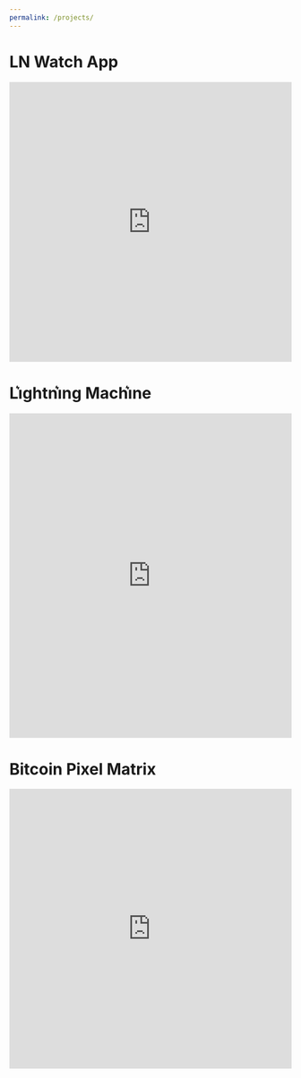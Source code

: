 ```yaml
---
permalink: /projects/
---
```


# LN Watch App
<iframe border="0" frameborder="0" height="500" width="100%" src="https://twitframe.com/show?url=https://twitter.com/CandleHater/status/1202283604237307910"></iframe>


# Li͛ghtni͛ng Machi͛ne
<iframe border="0" frameborder="0" height="580" width="100%" src="https://twitframe.com/show?url=https://twitter.com/CandleHater/status/1178065927742660609"></iframe>


# Bitcoin Pixel Matrix
<iframe border="0" frameborder="0" height="500" width="100%" src="https://twitframe.com/show?url=https://twitter.com/CandleHater/status/1137465906253225984"></iframe>
